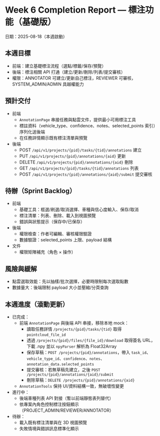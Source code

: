 # Week 6 Completion Report — 標注功能（基礎版）

日期：2025-08-18（本週啟動）

## 本週目標
- 前端：建立基礎標注流程（選點/標籤/保存/預覽）
- 後端：標注相關 API 打通（建立/更新/刪除/列表/提交審核）
- 權限：ANNOTATOR 可建立/更新自己標注，REVIEWER 可審核，SYSTEM_ADMIN/ADMIN 具越權能力

## 預計交付
- 前端
  - `AnnotationPage` 串接任務與點雲文件，提供最小可用標注工具
  - 標註資料（vehicle_type、confidence、notes、selected_points 索引）序列化送後端
  - 在任務詳情顯示既有標注清單與預覽
- 後端
  - POST `/api/v1/projects/{pid}/tasks/{tid}/annotations` 建立
  - PUT `/api/v1/projects/{pid}/annotations/{aid}` 更新
  - DELETE `/api/v1/projects/{pid}/annotations/{aid}` 刪除
  - GET `/api/v1/projects/{pid}/tasks/{tid}/annotations` 列表
  - POST `/api/v1/projects/{pid}/annotations/{aid}/submit` 提交審核

## 待辦（Sprint Backlog）
- 前端
  - 基礎工具：框選/刷選/取消選擇、車種與信心度輸入、保存/取消
  - 標注清單：列表、刪除、載入到視圖預覽
  - 錯誤與狀態提示（保存中/已保存）
- 後端
  - 權限檢查：作者可編輯、審核權限驗證
  - 數據驗證：selected_points 上限、payload 結構
- 文件
  - 權限矩陣補充（角色 × 操作）

## 風險與緩解
- 點雲選取效能：先以抽樣/批次選擇，必要時限制每次選取點數
- 數據量大：後端限制 payload 大小並壓縮/分頁查詢

## 本週進度（滾動更新）
- 已完成：
  - 前端 `AnnotationPage` 與後端 API 串接，移除本地 mock：
    - 讀取任務詳情 `/projects/{pid}/tasks/{tid}` 取得 `pointcloud_file_id`
    - 透過 `/projects/{pid}/files/{file_id}/download` 取得簽名 URL，下載 .npy 並以 `npyParser` 解析為 Float32Array
    - 保存草稿：`POST /projects/{pid}/annotations`，帶入 `task_id`、`vehicle_type_id`、`confidence`、`notes`、`annotation_data.selected_points`
    - 提交審核：若無草稿先建立，之後 `POST /projects/{pid}/annotations/{aid}/submit`
    - 刪除草稿：`DELETE /projects/{pid}/annotations/{aid}`
  - `AnnotationTools` 保持 UI/資料結構一致，無破壞性變更
- 進行中：
  - 後端車種列表 API 對接（暫以前端靜態表列替代）
  - 依專案內角色控制標注按鈕顯示（PROJECT_ADMIN/REVIEWER/ANNOTATOR）
- 待辦：
  - 載入既有標注清單與在 3D 視圖預覽
  - 失敗情境與錯誤訊息標準化顯示